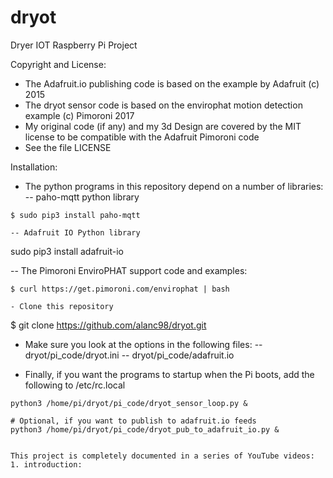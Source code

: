 # dryot
Dryer IOT Raspberry Pi Project


Copyright and License:
 - The Adafruit.io publishing code is based on the example by Adafruit (c) 2015
 - The dryot sensor code is based on the envirophat motion detection example (c) Pimoroni 2017
 - My original code (if any) and my 3d Design are covered by the MIT license to be compatible with the Adafruit Pimoroni code
 - See the file LICENSE

Installation:
- The python programs in this repository depend on a number of libraries:
-- paho-mqtt python library
```
$ sudo pip3 install paho-mqtt

-- Adafruit IO Python library
```
sudo pip3 install adafruit-io

-- The Pimoroni EnviroPHAT support code and examples:
```
$ curl https://get.pimoroni.com/envirophat | bash

- Clone this repository
```
$ git clone https://github.com/alanc98/dryot.git

- Make sure you look at the options in the following files:
-- dryot/pi_code/dryot.ini
-- dryot/pi_code/adafruit.io

- Finally, if you want the programs to startup when the Pi boots, add the following to /etc/rc.local
```
python3 /home/pi/dryot/pi_code/dryot_sensor_loop.py &

# Optional, if you want to publish to adafruit.io feeds
python3 /home/pi/dryot/pi_code/dryot_pub_to_adafruit_io.py &


This project is completely documented in a series of YouTube videos:
1. introduction:

